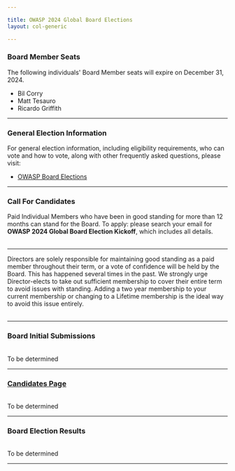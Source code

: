 ```yaml
---

title: OWASP 2024 Global Board Elections
layout: col-generic

---
```


<style>
  table th, table td, table tr {
    padding: 15 px;
    border: none;
}
</style>

### Board Member Seats

The following individuals' Board Member seats will expire on December 31, 2024.

- Bil Corry
- Matt Tesauro
- Ricardo Griffith 

----

### General Election Information

For general election information, including eligibility requirements, who can vote and how to vote, along with other frequently
asked questions, please visit:

- [OWASP Board Elections](/www-board/elections)

----

### Call For Candidates

Paid Individual Members who have been in good standing for more than 12 months can stand for the Board. To apply: please search your email for **OWASP 2024 Global Board Election Kickoff**, which includes all details.
<br>
<br>

----

Directors are solely responsible for maintaining good standing as a paid member throughout their term, or a vote of confidence will be held by the Board. This has happened several times in the past. We strongly urge Director-elects to take out sufficient membership to cover their entire term to avoid issues with standing. Adding a two year membership to your current membership or changing to a Lifetime membership is the ideal way to avoid this issue entirely.
<br>
<br>

----

### Board Initial Submissions ###
<br>To be determined 
<br>

----

### [Candidates Page](https://owasp.org/www-board-candidates/) ###
<br>To be determined 
<br>

----

### Board Election Results ###
<br>To be determined
<br>

----

